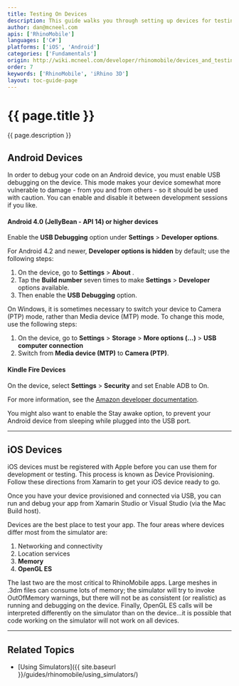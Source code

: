 ```yaml
---
title: Testing On Devices
description: This guide walks you through setting up devices for testing mobile applications.
author: dan@mcneel.com
apis: ['RhinoMobile']
languages: ['C#']
platforms: ['iOS', 'Android']
categories: ['Fundamentals']
origin: http://wiki.mcneel.com/developer/rhinomobile/devices_and_testing
order: 7
keywords: ['RhinoMobile', 'iRhino 3D']
layout: toc-guide-page
---
```


# {{ page.title }}

{{ page.description }}

## Android Devices

In order to debug your code on an Android device, you must enable USB debugging on the device. This mode makes your device somewhat more vulnerable to damage - from you and from others - so it should be used with caution. You can enable and disable it between development sessions if you like.

#### Android 4.0 (JellyBean - API 14) or higher devices

Enable the **USB Debugging** option under **Settings** > **Developer options**.

For Android 4.2 and newer, **Developer options is hidden** by default; use the following steps:

1. On the device, go to **Settings** > **About** <device>.
1. Tap the **Build number** seven times to make **Settings** > **Developer** options available.
1. Then enable the **USB Debugging** option.

On Windows, it is sometimes necessary to switch your device to Camera (PTP) mode, rather than Media device (MTP) mode. To change this mode, use the following steps:

1. On the device, go to **Settings** > **Storage** > **More options (…)** > **USB computer connection**
1. Switch from **Media device (MTP)** to **Camera (PTP)**.

#### Kindle Fire Devices

On the device, select **Settings** > **Security** and set Enable ADB to On.

For more information, see the [Amazon developer documentation](https://developer.amazon.com/sdk/fire/connect-adb.html#Connecting).

You might also want to enable the Stay awake option, to prevent your Android device from sleeping while plugged into the USB port.

---

## iOS Devices

iOS devices must be registered with Apple before you can use them for development or testing. This process is known as Device Provisioning. Follow these directions from Xamarin to get your iOS device ready to go.

Once you have your device provisioned and connected via USB, you can run and debug your app from Xamarin Studio or Visual Studio (via the Mac Build host).

Devices are the best place to test your app. The four areas where devices differ most from the simulator are:

1. Networking and connectivity
1. Location services
1. **Memory**
1. **OpenGL ES**

The last two are the most critical to RhinoMobile apps. Large meshes in .3dm files can consume lots of memory; the simulator will try to invoke OutOfMemory warnings, but there will not be as consistent (or realistic) as running and debugging on the device. Finally, OpenGL ES calls will be interpreted differently on the simulator than on the device…it is possible that code working on the simulator will not work on all devices.

---

## Related Topics

- [Using Simulators]({{ site.baseurl }}/guides/rhinomobile/using_simulators/)
